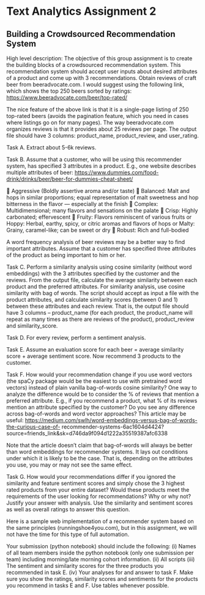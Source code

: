 

# Text Analytics Assignment 2


## Building a Crowdsourced Recommendation System

High level description: The objective of this group assignment is to create the building blocks of a 
crowdsourced recommendation system. This recommendation system should accept user inputs about 
desired attributes of a product and come up with 3 recommendations. 
Obtain reviews of craft beer from beeradvocate.com. I would suggest using the following link, which 
shows the top 250 beers sorted by ratings: 
https://www.beeradvocate.com/beer/top-rated/

The nice feature of the above link is that it is a single-page listing of 250 top-rated beers (avoids the 
pagination feature, which you need in cases where listings go on for many pages). The way 
beeradvocate.com organizes reviews is that it provides about 25 reviews per page. The output file 
should have 3 columns: product_name, product_review, and user_rating. 

Task A. Extract about 5-6k reviews. 

Task B. Assume that a customer, who will be using this recommender system, has specified 3 attributes 
in a product. E.g., one website describes multiple attributes of beer:
https://www.dummies.com/food-drink/drinks/beer/beer-for-dummies-cheat-sheet/

 Aggressive (Boldly assertive aroma and/or taste) 
 Balanced: Malt and hops in similar proportions; equal representation of malt sweetness and 
hop bitterness in the flavor — especially at the finish
 Complex: Multidimensional; many flavors and sensations on the palate
 Crisp: Highly carbonated; effervescent
 Fruity: Flavors reminiscent of various fruits or Hoppy: Herbal, earthy, spicy, or citric aromas and 
flavors of hops or Malty: Grainy, caramel-like; can be sweet or dry
 Robust: Rich and full-bodied

A word frequency analysis of beer reviews may be a better way to find important attributes. 
Assume that a customer has specified three attributes of the product as being important to him or 
her. 

Task C. Perform a similarity analysis using cosine similarity (without word embeddings) with the 3 
attributes specified by the customer and the reviews. From the output file, calculate the average 
similarity between each product and the preferred attributes. 
For similarity analysis, use cosine similarity with bag of words. The script should accept as input a file 
with the product attributes, and calculate similarity scores (between 0 and 1) between these attributes 
and each review. That is, the output file should have 3 columns – product_name (for each product, the 
product_name will repeat as many times as there are reviews of the product), product_review and 
similarity_score. 

Task D. For every review, perform a sentiment analysis. 

Task E. Assume an evaluation score for each beer = average similarity score + average sentiment score. 
Now recommend 3 products to the customer. 

Task F. How would your recommendation change if you use word vectors (the spaCy package would be 
the easiest to use with pretrained word vectors) instead of plain vanilla bag-of-words cosine similarity? 
One way to analyze the difference would be to consider the % of reviews that mention a preferred 
attribute. E.g., if you recommend a product, what % of its reviews mention an attribute specified by the 
customer? Do you see any difference across bag-of-words and word vector approaches? This article may 
be useful: https://medium.com/swlh/word-embeddings-versus-bag-of-words-the-curious-case-of-
recommender-systems-6ac1604d4424?source=friends_link&sk=d746da9f094d1222a35519387afc6338

Note that the article doesn’t claim that bag-of-words will always be better than word embeddings for 
recommender systems. It lays out conditions under which it is likely to be the case. That is, depending 
on the attributes you use, you may or may not see the same effect. 

Task G. How would your recommendations differ if you ignored the similarity and feature sentiment 
scores and simply chose the 3 highest rated products from your entire dataset? Would these products 
meet the requirements of the user looking for recommendations? Why or why not? Justify your answer 
with analysis. Use the similarity and sentiment scores as well as overall ratings to answer this question. 

Here is a sample web implementation of a recommender system based on the same principles 
(runningshoe4you.com), but in this assignment, we will not have the time for this type of full 
automation.

Your submission (python notebook) should include the following: 
(i) Names of all team members inside the python notebook (only one submission per team) 
including morning/late morning cohort information. 
(ii) All scripts 
(iii) The sentiment and similarity scores for the three products you recommended in task E.
(iv) Your analyses for and answer to task F. Make sure you show the ratings, similarity scores 
and sentiments for the products you recommend in tasks E and F. Use tables whenever 
possible.
